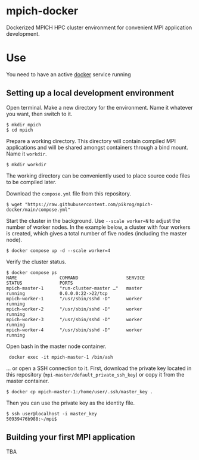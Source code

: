 # mpich-docker
Dockerized MPICH HPC cluster environment for convenient MPI application development.

# Use

You need to have an active [docker](https://docs.docker.com/get-docker/) service running

## Setting up a local development environment

Open terminal. Make a new directory for the environment. Name it whatever you want, then switch to it.

    $ mkdir mpich
    $ cd mpich
    
Prepare a working directory. This directory will contain compiled MPI applications and will be shared amongst containers through a bind mount. Name it `workdir`.

    $ mkdir workdir
    
The working directory can be conveniently used to place source code files to be compiled later.

Download the `compose.yml` file from this repository.

    $ wget "https://raw.githubusercontent.com/pikrog/mpich-docker/main/compose.yml"

Start the cluster in the background. Use `--scale worker=N` to adjust the number of worker nodes. In the example below, a cluster with four workers is created, which gives a total number of five nodes (including the master node).

    $ docker compose up -d --scale worker=4
    
Verify the cluster status.

    $ docker compose ps
    NAME                COMMAND                  SERVICE             STATUS              PORTS
    mpich-master-1      "run-cluster-master …"   master              running             0.0.0.0:22->22/tcp
    mpich-worker-1      "/usr/sbin/sshd -D"      worker              running
    mpich-worker-2      "/usr/sbin/sshd -D"      worker              running
    mpich-worker-3      "/usr/sbin/sshd -D"      worker              running
    mpich-worker-4      "/usr/sbin/sshd -D"      worker              running

Open bash in the master node container.

     docker exec -it mpich-master-1 /bin/ash
     
... or open a SSH connection to it. First, download the private key located in this repository (`mpi-master/default_private_ssh_key`) or copy it from the master container.

    $ docker cp mpich-master-1:/home/user/.ssh/master_key .
    
Then you can use the private key as the identity file.

    $ ssh user@localhost -i master_key
    50939476b988:~/mpi$

## Building your first MPI application

TBA
